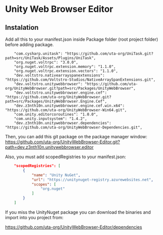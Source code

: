 # Unity Web Browser Editor

## Instalation

Add all this to your manifest.json inside Package folder (root project folder) before adding package.

```
	"com.cysharp.unitask": "https://github.com/uta-org/UniTask.git?path=src/UniTask/Assets/Plugins/UniTask",
	"org.nuget.voltrpc": "3.0.0",
	"org.nuget.voltrpc.extension.memory": "1.1.0",
	"org.nuget.voltrpc.extension.vectors": "1.1.0",
	"dev.voltstro.nativearrayspanextensions": "https://github.com/Voltstro-Studios/NativeArraySpanExtensions.git",
	"dev.voltstro.unitywebbrowser": "https://github.com/uta-org/UnityWebBrowser.git?path=src/Packages/UnityWebBrowser",
	"dev.voltstro.unitywebbrowser.engine.cef": "https://github.com/uta-org/UnityWebBrowser.git?path=src/Packages/UnityWebBrowser.Engine.Cef",
	"dev.z3nth10n.unitywebbrowser.engine.cef.win.x64": "https://github.com/uta-org/UnityWebBrowser-Win64.git",
	"com.unity.editorcoroutines": "1.0.0",
	"com.unity.inputsystem": "1.4.2",
	"dev.z3nth10n.unitywebbrowser.dependencies": "https://github.com/uta-org/UnityWebBrowser-Dependencies.git",
```

Then, you can add this git package on the package manager window: https://github.com/uta-org/UnityWebBrowser-Editor.git?path=dev.z3nth10n.unitywebbrowser.editor

Also, you must add scopedRegistries to your manifest.json:

```json
	"scopedRegistries": [
		{
			"name": "Unity NuGet",
			"url": "https://unitynuget-registry.azurewebsites.net",
			"scopes": [
				"org.nuget"
			]
		}
	]
```

If you miss the UnityNuget package you can download the binaries and import into you project from:

https://github.com/uta-org/UnityWebBrowser-Editor/dependencies